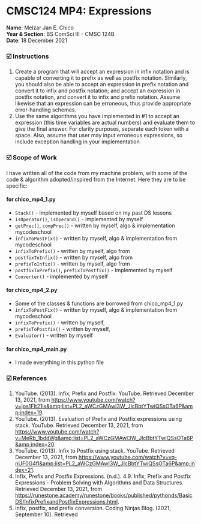 # CMSC124 MP4: Expressions
**Name**: Melzar Jan E. Chico  
**Year & Section**: BS ComSci III - CMSC 124B  
**Date**: 18 December 2021

### ☑️ Instructions

1. Create a program that will accept an expression in infix notation and is capable of converting it to prefix as well as postfix notation. Similarly, you should also be able to accept an expression in prefix notation and convert it to infix and postfix notation; and accept an expression in postfix notation, and convert it to infix and prefix notation. Assume likewise that an expression can be erroneous, thus provide appropriate error-handling schemes.
2. Use the same algorithms you have implemented in #1 to accept an expression (this time variables are actual numbers) and evaluate them to give the final answer. For clarity purposes, separate each token with a space. Also, assume that user may input erroneous expressions, so include exception handling in your implementation

### ☑️ Scope of Work
I have written all of the code from my machine problem, with some of the code & algorithm adopted/inspired from the Internet. Here they are to be specific:

#### for chico_mp4_1.py
- `Stack()` - implemented by myself based on my past DS lessons
- `isOperator()`, `isOperand()` - implemented by myself
- `getPrec()`, `compPrec()` - written by myself, algo & implementation mycodeschool
- `infixToPostFix()` - written by myself, algo & implementation from mycodeschool
- `infixToPrefix()` - written by myself, algo from
- `postfixToInfix()` - written by myself, algo from
- `prefixToInfix()` - written by myself, algo from
- `postfixToPrefix()`, `prefixToPostfix()` - implemented by myself
- `Converter()` - implemented by myself

#### for chico_mp4_2.py
- Some of the classes & functions are borrowed from chico_mp4_1.py
- `infixToPostFix()` - written by myself, algo & implementation from mycodeschool
- `infixToPrefix()` - written by myself, 
- `prefixToPostfix()` - written by myself, 
- `Evaluator()` - written by myself

#### for chico_mp4_main.py
- I made everything in this python file

### ☑️ References

1. YouTube. (2013). Infix, Prefix and Postfix. YouTube. Retrieved December 13, 2021, from https://www.youtube.com/watch?v=jos1Flt21is&amp;list=PL2_aWCzGMAwI3W_JlcBbtYTwiQSsOTa6P&amp;index=19. 
2. YouTube. (2013). Evaluation of Prefix and Postfix expressions using stack. YouTube. Retrieved December 13, 2021, from https://www.youtube.com/watch?v=MeRb_1bddWg&amp;list=PL2_aWCzGMAwI3W_JlcBbtYTwiQSsOTa6P&amp;index=20. 
3. YouTube. (2013). Infix to Postfix using stack. YouTube. Retrieved December 13, 2021, from https://www.youtube.com/watch?v=vq-nUF0G4fI&amp;list=PL2_aWCzGMAwI3W_JlcBbtYTwiQSsOTa6P&amp;index=21. 
4. Infix, Prefix and Postfix Expressions. (n.d.). 4.9. Infix, Prefix and Postfix Expressions - Problem Solving with Algorithms and Data Structures. Retrieved December 13, 2021, from https://runestone.academy/runestone/books/published/pythonds/BasicDS/InfixPrefixandPostfixExpressions.html. 
5. Infix, postfix, and prefix conversion. Coding Ninjas Blog. (2021, September 10). Retrieved
